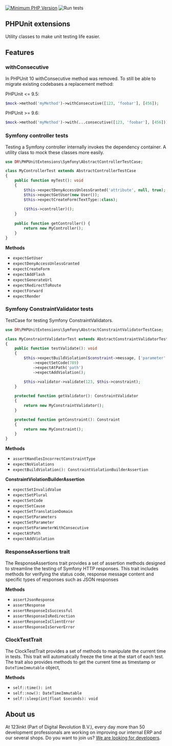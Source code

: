 [![Minimum PHP Version](https://img.shields.io/badge/php-%3E%3D%208.1-8892BF)](https://php.net/)
![Run tests](https://github.com/123inkt/phpunit-extensions/actions/workflows/test.yml/badge.svg)

## PHPUnit extensions

Utility classes to make unit testing life easier.


## Features

### withConsecutive
In PHPUnit 10 withConsecutive method was removed. To still be able to migrate existing codebases a replacement method:

PHPUnit <= 9.5:
```php
$mock->method('myMethod')->withConsecutive([123, 'foobar'], [456]);
```
PHPUnit >= 9.6:
```php
$mock->method('myMethod')->with(...consecutive([123, 'foobar'], [456]));
```


### Symfony controller tests
Testing a Symfony controller internally invokes the dependency container. A utility class to mock these classes more easily.

```php
use DR\PHPUnitExtensions\Symfony\AbstractControllerTestCase;

class MyControllerTest extends AbstractControllerTestCase 
{    
    public function myTest(): void 
    {
        $this->expectDenyAccessUnlessGranted('attribute', null, true);
        $this->expectGetUser(new User());
        $this->expectCreateForm(TextType::class);
        
        ($this->controller)();    
    }
    
    public function getController() {
        return new MyController();    
    }    
}
```

**Methods**
- `expectGetUser`
- `expectDenyAccessUnlessGranted`
- `expectCreateForm`
- `expectAddFlash`
- `expectGenerateUrl`
- `expectRedirectToRoute`
- `expectForward`
- `expectRender`

### Symfony ConstraintValidator tests

TestCase for testing Symfony ConstraintValidators.

```php
use DR\PHPUnitExtensions\Symfony\AbstractConstraintValidatorTestCase;

class MyConstraintValidatorTest extends AbstractConstraintValidatorTestCase 
{    
    public function testValidate(): void
    {
        $this->expectBuildViolation($constraint->message, ['parameter' => 123])
            ->expectSetCode(789)
            ->expectAtPath('path')
            ->expectAddViolation();

        $this->validator->validate(123, $this->constraint);
    }
    
    protected function getValidator(): ConstraintValidator
    {
        return new MyConstraintValidator();
    }

    protected function getConstraint(): Constraint
    {
        return new MyConstraint();
    }
}
```

**Methods**
- `assertHandlesIncorrectConstraintType`
- `expectNoViolations`
- `expectBuildViolation(): ConstraintViolationBuilderAssertion`

**ConstraintViolationBuilderAssertion**
- `expectSetInvalidValue`
- `expectSetPlural`
- `expectSetCode`
- `expectSetCause`
- `expectSetTranslationDomain`
- `expectSetParameters`
- `expectSetParameter`
- `expectSetParameterWithConsecutive`
- `expectAtPath`
- `expectAddViolation`

### ResponseAssertions trait
The ResponseAssertions trait provides a set of assertion methods designed to streamline the testing of Symfony HTTP responses. 
This trait includes methods for verifying the status code, response message content and specific types of responses such as JSON responses

**Methods**
- `assertJsonResponse`
- `assertResponse`
- `assertResponseIsSuccessful`
- `assertResponseIsRedirection`
- `assertResponseIsClientError`
- `assertResponseIsServerError`

### ClockTestTrait
The ClockTestTrait provides a set of methods to manipulate the current time in tests. This trait will automatically freeze the time at the start of
each test. The trait also provides methods to get the current time as timestamp or `DateTimeImmutable` object, 

**Methods**
- `self::time(): int`
- `self::now(): DateTimeImmutable`
- `self::sleep(int|float $seconds): void`

## About us

At 123inkt (Part of Digital Revolution B.V.), every day more than 50 development professionals are working on improving our internal ERP 
and our several shops. Do you want to join us? [We are looking for developers](https://www.werkenbij123inkt.nl/zoek-op-afdeling/it).
